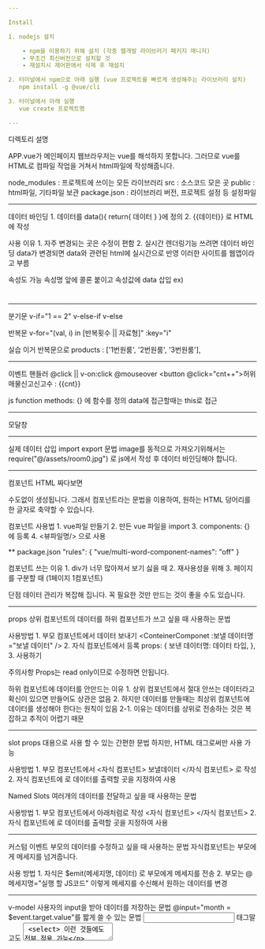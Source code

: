 ```yaml
---

Install

1. nodejs 설치

    - npm을 이용하기 위해 설치 (각종 웹개발 라이브러기 패키지 매니저)
    - 무조건 최신버전으로 설치할 것
    - 재설치시 제어판에서 삭제 후 재설치

2. 터미널에서 npm으로 아래 실행 (vue 프로젝트를 빠르게 생성해주는 라이브러리 설치)
   npm install -g @vue/cli

3. 터미널에서 아래 실행
   vue create 프로젝트명

---
```


디렉토리 설명

APP.vue가 메인페이지
웹브라우저는 vue를 해석하지 못합니다.
그러므로 vue를 HTML로 컴파일 작업을 거쳐서 html파일에 작성해줍니다.

node_modules : 프로젝트에 쓰이는 모든 라이브러리
src : 소스코드 모은 곳
public : html파일, 기타파일 보관
package.json : 라이브러리 버전, 프로젝트 설정 등 설정파일

---

데이터 바인딩 1. 데이터를 data(){ return{ 데이터 } }에 정의 2. {{데이터}} 로 HTML에 작성

사용 이유 1. 자주 변경되는 곳은 수정이 편함 2. 실시간 렌더링기능 쓰려면 데이터 바인딩
data가 변경되면 data와 관련된 html에 실시간으로 반영
이러한 사이트를 웹앱이라고 부름

속성도 가능
속성명 앞에 콜론 붙이고 속성값에 data 삽입
ex) <h1 :class="classname"></h1>

---

분기문
v-if="1 == 2"
v-else-if
v-else

반복문
v-for="(val, i) in [반복횟수 || 자료형]" :key="i"

실습
이거 반복문으로
products : ['1번원룸', '2번원룸', '3번원룸'],

---

이벤트 핸들러
@click || v-on:click
@mouseover
<button @click="cnt++">허위매물신고</button><span>신고수 : {{cnt}}</span>

js function
methods: {} 에 함수를 정의
data에 접근할때는 this로 접근

---

모달창

---

실제 데이터 삽입
import export 문법
image를 동적으로 가져오기위해서는
require("@/assets/room0.jpg") 로 js에서 작성 후 데이터 바인딩해야 합니다.

---

컴포넌트
HTML 짜다보면 <div> 수도없이 생성됩니다.
그래서 컴포넌트라는 문법을 이용하여, 원하는 HTML 덩어리를 한 글자로 축약할 수 있습니다.

컴포넌트 사용법 1. vue파일 만들기 2. 만든 vue 파일을 import 3. components: {} 에 등록 4. <뷰파일명/> 으로 사용

\*\*
package.json
"rules": {
"vue/multi-word-component-names": "off"
}

컴포넌트 쓰는 이유 1. div가 너무 많아져서 보기 싫을 때 2. 재사용성을 위해 3. 페이지를 구분할 때 (1페이지 1컴포넌트)

단점
데이터 관리가 복잡해 집니다.
꼭 필요한 것만 만드는 것이 좋을 수도 있습니다.

---

props
상위 컴포넌트의 데이터를 하위 컴포넌트가 쓰고 싶을 때 사용하는 문법

사용방법 1. 부모 컴포넌트에서 데이터 보내기
<ConteinerComponet :보낼 데이터명="보낼 데이터" /> 2. 자식 컴포넌트에서 등록
props: {
보낸 데이터명: 데이터 타입,
}, 3. 사용하기

주의사항
Props는 read only이므로 수정하면 안됩니다.

하위 컴포넌트에 데이터를 안만드는 이유 1. 상위 컴포넌트에서 절대 안쓰는 데이터라고 확신이 있으면 만들어도 상관은 없음 2. 하지만 데이터를 만들때는 최상위 컴포넌트에 데이터를 생성해야 한다는 원칙이 있음
2-1. 이유는 데이터를 상위로 전송하는 것은 복잡하고 추적이 어렵기 때문

---

slot
props 대용으로 사용 할 수 있는 간편한 문법
하지만, HTML 태그로써만 사용 가능

사용방법 1. 부모 컴포넌트에서 <자식 컴포넌트> 보낼데이터 </자식 컴포넌트> 로 작성 2. 자식 컴포넌트에 <slot></slot>로 데이터를 출력할 곳을 지정하여 사용

Named Slots
여러개의 데이터를 전달하고 싶을 때 사용하는 문법

사용방법 1. 부모 컴포넌트에서 아래처럼로 작성
<자식 컴포넌트>
<template v-slot:a> 보낼데이터 </template>
</자식 컴포넌트> 2. 자식 컴포넌트에 <slot name="a"></slot>로 데이터를 출력할 곳을 지정하여 사용

---

커스텀 이벤트
부모의 데이터를 수정하고 싶을 때 사용하는 문법
자식컴포넌트는 부모에게 메세지를 넘겨줍니다.

사용 방법 1. 자식은 $emit(메세지명, 데이터) 로 부모에게 메세지를 전송 2. 부모는 @메세지명="실행 할 JS코드" 이렇게 메세지를 수신해서 원하는 데이터를 변경

---

v-model
사용자의 input을 받아 데이터를 저장하는 문법
@input="month = $event.target.value"를 짧게 쓸 수 있는 문법
<input> 태그말고도 <textarea> <select> 이런 것들에도 전부 적용 가능

주의사항
사용자가 <input>에 적은건 무조건 문자열
directive를 이용하여 v-model.number="month"처럼 적으면 숫자로 저장

---

Watcher
data를 감시하는 함수
사용자의 input을 받는 곳은 필수 적으로 사용

사용방법 1. watch: {} 오브젝트 생성 2. watch에 데이터명으로 함수 생성
2-1. ex: month(input, [before])

기타
Vue 용 form validation 라이브러리를 사용할 수 도 있음

---

Transition
애니메이션 효과를 주는 문법

사용 방법
아래를 스타일에 정의
등장 애니메이션
.클레스명-enter-from { 시작스타일 }
.클레스명-enter-active { transition }
.클레스명-enter-to { 끝 스타일}
퇴장 애니메이션
.클레스명-leave-from { 시작스타일 }
.클레스명-leave-active { transition }
.클레스명-leave-to { 끝 스타일}

기타
조건부로 class명을 추가 하고 싶을 때,
:class="{ 클레스명 : 조건}" 객체를 넣으면 조건이 true일때만 동작

---

lifecycle 1. 컴포넌트를 보여줄 때 create -> mount 단계로 생성
create는 데이터생성, mount는 index.html에 작성 2. update 단계는 데이터가 바뀌어서 컴포넌트가 재렌더링되는 단계 3. unmount 단계는 다른페이지로 이동하거나 종료 등등 컴포넌트가 삭제되는 단계

lifecycle hook
필요한 시점에 따라 아래 함수를 이용
beforeCreate() {}
created() {}
beforeMount() {}
mounted() {}
beforeUpdate() {}
updated() {}
beforeUnmount() {}
unmounted() {}

---

Vuex
상태관리 (데이터관리) 라이브러리

사용 이유 1. props와 custom event로 데이터 주고받는게 힘들 때
Vuex를 이용하면 js 파일하나에다가 모든 데이터를 다 저장가능
그로인해 모든 컴포넌트가 데이터(State)에 직접 접근가능

    2. Vue파일과 데이터가 너무 많을 경우 관리의 편의성을 위해서

사용 방법 1. Vuex 설치 (https://vuex.vuejs.org/installation.html)
npm install vuex@next 2. src디렉토리에 store.js 생성 3. main.js에 설정
import store from './store.js'
createApp(App).use(store).mount('#app')

    4. 컴포넌트에서 사용
    	4-1. vue 파일에서 출력시
    		{{ $store.state.데이터명 }}
    	4-2. 함수나 mounted 등에서 이용 시
    		this.$store.state.데이터명

mutations (데이터 수정)
state를 수정하고 싶으면, 미리 store.js에 수정방법을 정의하고 그 방법을 호출해 수정할 것
** 순차적인 로직들만 선언 **

    수정방법
    	1. store.js의 mutations 메소드에 데이터 수정 함수를 정의
    		mutations: {
    			test(state) {
    				~~~;
    			}
    		}
    	2. 1번을 호출해서 데이터 수정
    		2-1. vue 파일에서 출력시
    			$store.commit('해당 함수명');
    		2-2. 함수나 mounted 등에서 이용 시
    			this.$store.commit('해당 함수명');
    			this.$store.commit('해당 함수명', args);
    			this.$store.commit('해당 함수명', {args1, args2});

actions (Ajax 요청 등)
ajax로 서버에 데이터를 요청할 때나 시간 함수등 비동기 처리는 actions에 정의
** 비동기 처리 로직들만 정의 **

    사용방법
    	1. store.js의 actions 메소드에 데이터 수정 함수를 정의
    		actions: {
    			test(context) {
    				~~~;
    			}
    		}
    	2. 1번을 호출해서 데이터 수정
    		2-1. vue 파일에서 출력시
    			$store.dispatch('해당 함수명');
    		2-2. 함수나 mounted 등에서 이용 시
    			this.$store.dispatch('해당 함수명');
    			this.$store.dispatch('해당 함수명', args);
    			this.$store.dispatch('해당 함수명', {args1, args2});

mapState
store.js에 정의한 것들을 좀더 간단하게 사용하기 위한 기능
"$store.state.name"으로 사용하던 것을 "name"만으로 사용 가능

    1. import
    import {mapState, mapMutations, mapActions} from 'vuex';

    2. 정의 (methods에 정의해도 동작함)
    	computed: {
    	...mapActions([]),
    	...mapMutations([]),
    	...mapState([])
    	}

---

axios

사용방법 1. 인스톨
npm install axios 2. 등록
import axios from 'axios'; 3. 사용
axios.get('URL입력')
.then((res) => {
성공했을 때 처리
})
.catch((err) => {
에러 처리
});

---

탭UI

필터 1. 필터명
[ "aden", "_1977", "brannan", "brooklyn", "clarendon", "earlybird", "gingham", "hudson",
"inkwell", "kelvin", "lark", "lofi", "maven", "mayfair", "moon", "nashville", "perpetua",
"reyes", "rise", "slumber", "stinson", "toaster", "valencia", "walden", "willow", "xpro2"]

    2. index.html에 아래 cdn 추가
    	<link rel="stylesheet" href="https://cdnjs.cloudflare.com/ajax/libs/cssgram/0.1.12/cssgram.min.css" integrity="sha512-kr3JaEexN5V5Br47Lbg4B548Db46ulHRGGwvyZMVjnghW1BKmqIjgEgVHV8D7V+Cbqm/VBgo3Rcbtv+mGLoWXA==" crossorigin="anonymous" />

---

이미지 업로드 1. FileReader() 를 쓰면 이미지를 글자로 변환 2. URL.createObjectURL() 을 쓰면 이미지 URL을 생성
(다만 새로고침하면 사라짐)

---

Composition API
분산되어 있는 로직을, 관련 있는 로직들끼리 모아 개발하기 위해 사용
필수는 아니므로 Opsions API 중 선택해서 사용

사용방법 1. 사용 할 기능들을 임포트
import { ref, reactive, onMounted... } from 'vue';

    2. setup(){}에 데이터 생성, 조작, methods, computed, hook 등등 모두 작성
    	2-1. ref() & reactive()
    	reactive()의 경우 객체 타입일 경우에만 실시간 랜더링이 가능하고,
    	ref()의 경우에는 모든 데이터 타입에 대해서 실시간 랜더링이 가능
    	그러므로 관습적으로 ref()와 reactive()를 구분해서 쓰나, ref()만 사용해도 문제 없음
    		setup() {
    			let reactive = reactive(); // obj나 array형 정의
    			let ref = ref([]); // 그 외 자료형들 정의

    			return {...작성한 데이터들};
    		},

    	2-2. Props
    		props를 setup()에서 사용하고 싶을 시, props:{}를 생성 후 setup(props)로 셋팅을 해야 사용 가능
    		setup(props) {
    			let { props명 } = toRefs(props);

    			return {...작성한 데이터들};
    		},

    	2-3. Watch
    		setup() {
    			watch( watch하고 싶은 데이터, () => {
    				실행하고 싶은 코드
    			})

    			return {...작성한 데이터들};
    		},

    	2-4. computed
    		setup() {
    			let test = computed( () => {
    				return 11;
    			})

    			return {...작성한 데이터들};
    		},

---

route 1. route 설치
npm install vue-router@4

    2. src디렉토리에 router.js 생성
    	** main.js에 바로 설정해도 되나 일반적으로 라우터 파일을 따로 만듬 **
    	import { createWebHistory, createRouter } from "vue-router";
    	import 이름 from '컴포넌트 경로';

    	const routes = [
    	{
    		path: "/경로",
    		component: import한 컴포넌트,
    	}
    	];

    	const router = createRouter({
    	history: createWebHistory(),
    	routes,
    	});

    	export default router;

    3. main.js에 설정
    	import router from './router'
    	createApp(App).use(router).mount('#app')

    4. App.vue에 라우트 사용
    	4-1. 기본 사용 방법
    		<router-view></router-view>
    	4-2. props 이용 시 방법
    		<router-view :boardsData="boardsData"></router-view>

라우트 이동 링크 만드는 방법
<router-link to="/write">이동하기</router-link>

---
